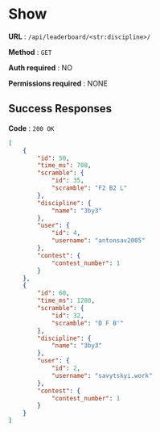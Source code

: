 # Show 

**URL** : `/api/leaderboard/<str:discipline>/`

**Method** : `GET`

**Auth required** : NO

**Permissions required** : NONE

## Success Responses

**Code** : `200 OK`


```json
[
    {
        "id": 50,
        "time_ms": 708,
        "scramble": {
            "id": 35,
            "scramble": "F2 B2 L"
        },
        "discipline": {
            "name": "3by3"
        },
        "user": {
            "id": 4,
            "username": "antonsav2005"
        },
        "contest": {
            "contest_number": 1
        }
    },
    {
        "id": 60,
        "time_ms": 1280,
        "scramble": {
            "id": 32,
            "scramble": "D F B'"
        },
        "discipline": {
            "name": "3by3"
        },
        "user": {
            "id": 2,
            "username": "savytskyi.work"
        },
        "contest": {
            "contest_number": 1
        }
    }
]
     
```
